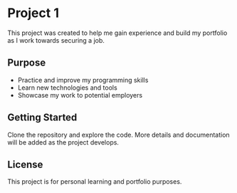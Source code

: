 # Project 1

This project was created to help me gain experience and build my portfolio as I work towards securing a job.

## Purpose

- Practice and improve my programming skills
- Learn new technologies and tools
- Showcase my work to potential employers

## Getting Started

Clone the repository and explore the code. More details and documentation will be added as the project develops.

## License

This project is for personal learning and portfolio purposes.
